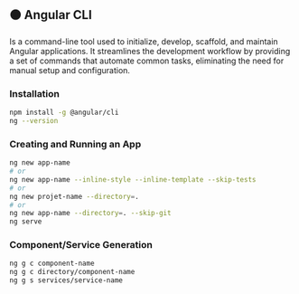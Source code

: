 ## 🟠 Angular CLI

Is a command-line tool used to initialize, develop, scaffold, and maintain Angular applications. It streamlines the development workflow by providing a set of commands that automate common tasks, eliminating the need for manual setup and configuration. 

### Installation

```bash
npm install -g @angular/cli
ng --version
```

### Creating and Running an App

```bash
ng new app-name
# or
ng new app-name --inline-style --inline-template --skip-tests
# or
ng new projet-name --directory=.
# or
ng new app-name --directory=. --skip-git
ng serve
```

### Component/Service Generation

```bash
ng g c component-name
ng g c directory/component-name
ng g s services/service-name
```